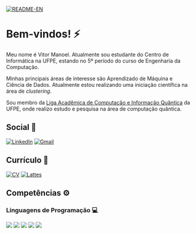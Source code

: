 [![README-EN](https://img.shields.io/badge/readme-en-blue?style=for-the-badge)](https://github.com/vitork15/vitork15/blob/main/README.en.md)

# Bem-vindos! ⚡

Meu nome é Vitor Manoel. Atualmente sou estudante do Centro de Informática na UFPE, estando no 5º período do curso de Engenharia da Computação.

Minhas principais áreas de interesse são Aprendizado de Máquina e Ciência de Dados. Atualmente estou realizando uma iniciação científica na área de *clustering*.

Sou membro da [Liga Acadêmica de Computação e Informação Quântica](https://www.instagram.com/laciq.ufpe) da UFPE, onde realizo estudo e pesquisa na área de computação quântica.

## Social 💬

[![LinkedIn](https://img.shields.io/badge/LinkedIn-0077B5?style=for-the-badge&logo=linkedin&logoColor=white)](https://www.linkedin.com/in/vitormms/)
[![Gmail](https://img.shields.io/badge/Gmail-D14836?style=for-the-badge&logo=gmail&logoColor=white)](mailto:vmms@cin.ufpe.br)

## Currículo 📖

[![CV](https://img.shields.io/badge/curriculum_vitae-blue?style=for-the-badge)]()
[![Lattes](https://img.shields.io/badge/curr%C3%ADculo_lattes-blue?style=for-the-badge)](http://lattes.cnpq.br/0033329837898825)

## Competências ⚙️

### Linguagens de Programação 💻

<img src="https://img.shields.io/badge/C-00599C?style=for-the-badge&logo=c&logoColor=white" /> <img src="https://img.shields.io/badge/C%2B%2B-00599C?style=for-the-badge&logo=c%2B%2B&logoColor=white" /> <img src="https://img.shields.io/badge/Python-FFD43B?style=for-the-badge&logo=python&logoColor=blue" /> <img src="https://img.shields.io/badge/java-%23ED8B00.svg?style=for-the-badge&logo=openjdk&logoColor=white" /> <img src="https://img.shields.io/badge/PLSQL-F80000?style=for-the-badge&logo=oracle&logoColor=black" /> 





<!--
**vitork15/vitork15** is a ✨ _special_ ✨ repository because its `README.md` (this file) appears on your GitHub profile.

Here are some ideas to get you started:

- 🔭 I’m currently working on ...
- 🌱 I’m currently learning ...
- 👯 I’m looking to collaborate on ...
- 🤔 I’m looking for help with ...
- 💬 Ask me about ...
- 📫 How to reach me: ...
- 😄 Pronouns: ...
- ⚡ Fun fact: ...
-->
